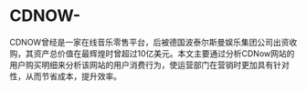 # CDNOW-
CDNOW曾经是一家在线音乐零售平台，后被德国波泰尔斯曼娱乐集团公司出资收购，其资产总价值在最辉煌时曾超过10亿美元。本文主要通过分析CDNow网站的用户购买明细来分析该网站的用户消费行为，使运营部门在营销时更加具有针对性，从而节省成本，提升效率。
